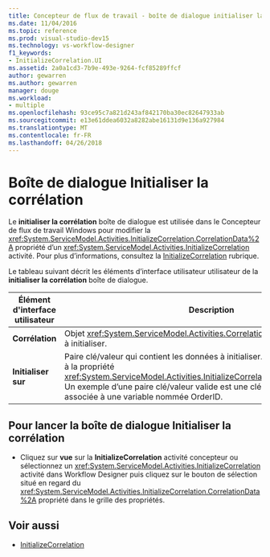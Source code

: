 ```yaml
---
title: Concepteur de flux de travail - boîte de dialogue initialiser la corrélation
ms.date: 11/04/2016
ms.topic: reference
ms.prod: visual-studio-dev15
ms.technology: vs-workflow-designer
f1_keywords:
- InitializeCorrelation.UI
ms.assetid: 2a0a1cd3-7b9e-493e-9264-fcf85289ffcf
author: gewarren
ms.author: gewarren
manager: douge
ms.workload:
- multiple
ms.openlocfilehash: 93ce95c7a821d243af842170ba30ec82647933ab
ms.sourcegitcommit: e13e61ddea6032a8282abe16131d9e136a927984
ms.translationtype: MT
ms.contentlocale: fr-FR
ms.lasthandoff: 04/26/2018
---
```

# <a name="initialize-correlation-dialog-box"></a>Boîte de dialogue Initialiser la corrélation

Le **initialiser la corrélation** boîte de dialogue est utilisée dans le Concepteur de flux de travail Windows pour modifier la <xref:System.ServiceModel.Activities.InitializeCorrelation.CorrelationData%2A> propriété d’un <xref:System.ServiceModel.Activities.InitializeCorrelation> activité. Pour plus d’informations, consultez la [InitializeCorrelation](../workflow-designer/initializecorrelation-activity-designer.md) rubrique.

 Le tableau suivant décrit les éléments d’interface utilisateur utilisateur de la **initialiser la corrélation** boîte de dialogue.

|Élément d'interface utilisateur|Description|
|----------------|-----------------|
|**Corrélation**|Objet <xref:System.ServiceModel.Activities.CorrelationHandle> de la corrélation à initialiser.|
|**Initialiser sur**|Paire clé/valeur qui contient les données à initialiser. Cette valeur correspond à la propriété <xref:System.ServiceModel.Activities.InitializeCorrelation.CorrelationData%2A>. Un exemple d’une paire clé/valeur valide est une clé nommée « OrderID » associée à une variable nommée OrderID.|

## <a name="to-launch-the-initialize-correlation-dialog-box"></a>Pour lancer la boîte de dialogue Initialiser la corrélation

-   Cliquez sur **vue** sur la **InitializeCorrelation** activité concepteur ou sélectionnez un <xref:System.ServiceModel.Activities.InitializeCorrelation> activité dans Workflow Designer puis cliquez sur le bouton de sélection situé en regard du <xref:System.ServiceModel.Activities.InitializeCorrelation.CorrelationData%2A> propriété dans le grille des propriétés.

## <a name="see-also"></a>Voir aussi

- [InitializeCorrelation](../workflow-designer/initializecorrelation-activity-designer.md)